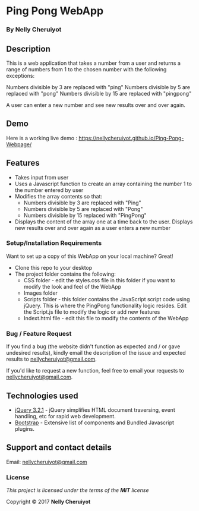 # Ping Pong WebApp

### By **Nelly Cheruiyot**

## Description
This is a web application that takes a number from a user and returns a range of numbers from 1 to the chosen number with the following exceptions:

Numbers divisible by 3 are replaced with "ping"
Numbers divisible by 5 are replaced with "pong"
Numbers divisible by 15 are replaced with "pingpong"

A user can enter a new number and see new results over and over again.


## Demo
Here is a working live demo :  https://nellycheruiyot.github.io/Ping-Pong-Webpage/

## Features
- Takes input from user
- Uses a Javascript function to create an array containing the number 1 to the number entered by user
- Modifies the array contents so that:
	- Numbers divisible by 3 are replaced with "Ping"
	- Numbers divisible by 5 are replaced with "Pong"
	- Numbers divisible by 15 replaced with "PingPong"
- Displays the content of the array one at a time back to the user. Displays new results over and over again as a user enters a new number

### Setup/Installation Requirements
Want to set up a copy of this WebApp on your local machine? Great!

- Clone this repo to your desktop
- The project folder contains the following:
	- CSS folder - edit the styles.css file in this folder if you want to modify the look and feel of the WebApp
	- Images folder
	- Scripts folder - this folder contains the JavaScript script code using jQuery. This is where the PingPong functionality logic resides. Edit the Script.js file to modify the logic or add new features
	- Indext.html file - edit this file to modify the contents of the WebApp

### Bug / Feature Request

If you find a bug (the website didn't function as expected and / or gave undesired results), kindly email the description of the issue and expected results to nellycheruiyot@gmail.com.

If you'd like to request a new function, feel free to email your requests to nellycheruiyot@gmail.com.


## Technologies used

- [jQuery 3.2.1](http://jquery.com/download/) - jQuery simplifies HTML document traversing, event handling, etc for rapid web development.
- [Bootstrap](http://getbootstrap.com/) - Extensive list of components and  Bundled Javascript plugins.


## Support and contact details
Email: nellycheruiyot@gmail.com

### License
*This project is licensed under the terms of the **MIT** license*

Copyright © 2017 **Nelly Cheruiyot**
